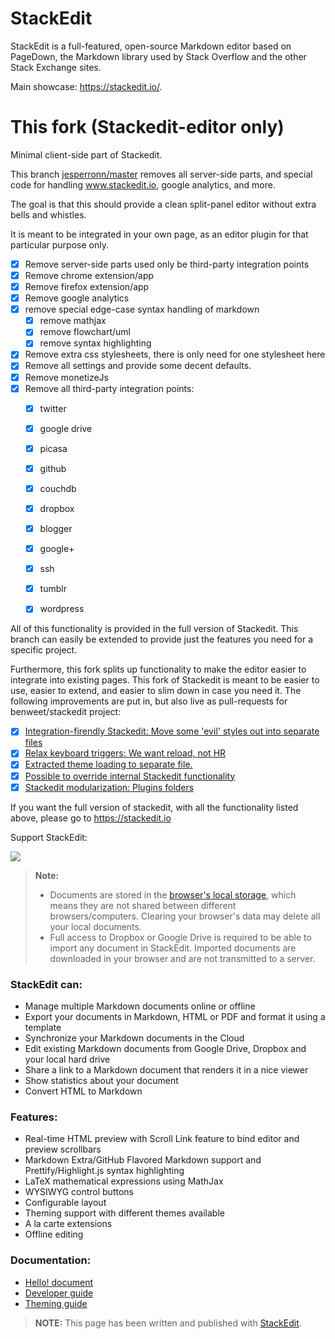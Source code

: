 StackEdit
=========

StackEdit is a full-featured, open-source Markdown editor based on PageDown, the Markdown library used by Stack Overflow and the other Stack Exchange sites.

Main showcase: https://stackedit.io/.

This fork (Stackedit-editor only)
===================================

Minimal client-side part of Stackedit.

This branch [jesperronn/master](https://github.com/jesperronn/stackedit/tree/master) removes all server-side parts, and special code for handling www.stackedit.io, google analytics, and more.

The goal is that this should provide a clean split-panel editor without extra bells and whistles.

It is meant to be integrated in your own page, as an editor plugin for that particular purpose only.

* [x] Remove server-side parts used only be third-party integration points
* [x] Remove chrome extension/app
* [x] Remove firefox extension/app
* [x] Remove google analytics
* [x] remove special edge-case syntax handling of markdown
  - [x] remove mathjax
  - [x] remove flowchart/uml
  - [x] remove syntax highlighting
* [x] Remove extra css stylesheets, there is only need for one stylesheet here
* [x] Remove all settings and provide some decent defaults.
* [x] Remove monetizeJs
* [x] Remove all third-party integration points:
  - [x] twitter
  - [x] google drive
  - [x] picasa
  - [x] github
  - [x] couchdb
  - [x] dropbox
  - [x] blogger
  - [x] google+
  - [x] ssh
  - [x] tumblr
  - [x] wordpress


All of this functionality is provided in the full version of Stackedit. This branch can easily be extended to provide just the features you need for a specific project.

Furthermore, this fork splits up functionality to make the editor easier to integrate into
existing pages. This fork of Stackedit is meant to be easier to use, easier to extend,
and easier to slim down in case you need it. The following improvements are put in, but
also live as pull-requests for benweet/stackedit project:

* [x] [Integration-firendly Stackedit: Move some 'evil' styles out into separate files](/benweet/stackedit/#705)
* [x] [Relax keyboard triggers: We want reload, not HR](/benweet/stackedit/#704)
* [x] [Extracted theme loading to separate file.](/benweet/stackedit/#652)
* [x] [Possible to override internal Stackedit functionality](/benweet/stackedit/#695)
* [x] [Stackedit modularization: Plugins folders](/benweet/stackedit/#595)

If you want the full version of stackedit, with all the functionality listed above, please go to https://stackedit.io



Support StackEdit:

[![](https://cdn.monetizejs.com/resources/button-32.png)](https://monetizejs.com/authorize?client_id=ESTHdCYOi18iLhhO&summary=true)

> **Note:**
>
> - Documents are stored in the [browser's local storage][1], which means they are not shared between different browsers/computers. Clearing your browser's data may delete all your local documents.
> - Full access to Dropbox or Google Drive is required to be able to import any document in StackEdit. Imported documents are downloaded in your browser and are not transmitted to a server.

### StackEdit can:

 - Manage multiple Markdown documents online or offline
 - Export your documents in Markdown, HTML or PDF and format it using a template
 - Synchronize your Markdown documents in the Cloud
 - Edit existing Markdown documents from Google Drive, Dropbox and your local hard drive
 - Share a link to a Markdown document that renders it in a nice viewer
 - Show statistics about your document
 - Convert HTML to Markdown

### Features:

 - Real-time HTML preview with Scroll Link feature to bind editor and preview scrollbars
 - Markdown Extra/GitHub Flavored Markdown support and Prettify/Highlight.js syntax highlighting
 - LaTeX mathematical expressions using MathJax
 - WYSIWYG control buttons
 - Configurable layout
 - Theming support with different themes available
 - A la carte extensions
 - Offline editing

### Documentation:

 - [Hello! document][2]
 - [Developer guide][3]
 - [Theming guide][4]

> **NOTE:** This page has been written and published with [StackEdit][5].


  [1]: https://developer.mozilla.org/en-US/docs/Web/Guide/DOM/Storage#localStorage
  [2]: https://github.com/benweet/stackedit/blob/master/public/res/WELCOME.md#welcome-to-stackedit---welcome "Welcome document"
  [3]: https://github.com/benweet/stackedit/blob/master/doc/developer-guide.md#developer-guide "Developer guide"
  [4]: https://github.com/benweet/stackedit/blob/master/doc/theming.md#stackedit-theming-guide "Theming guide"
  [5]: https://stackedit.io/ "StackEdit"
